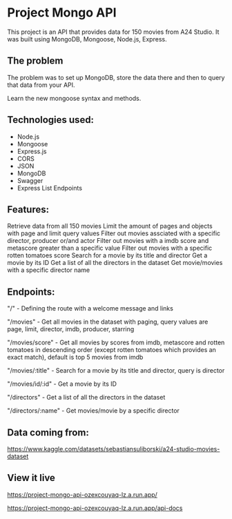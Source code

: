# Project Mongo API

This project is an API that provides data for 150 movies from A24 Studio. It was built using MongoDB, Mongoose, Node.js, Express.

## The problem

The problem was to set up MongoDB, store the data there and then to query that data from your API.

Learn the new mongoose syntax and methods.

## Technologies used:
- Node.js
- Mongoose
- Express.js
- CORS
- JSON
- MongoDB
- Swagger
- Express List Endpoints

## Features:
Retrieve data from all 150 movies
Limit the amount of pages and objects with page and limit query values
Filter out movies assciated with a specific director, producer or/and actor
Filter out movies with a imdb score and metascore greater than a specific value
Filter out movies with a specific rotten tomatoes score
Search for a movie by its title and director
Get a movie by its ID
Get a list of all the directors in the dataset
Get movie/movies with a specific director name

## Endpoints:
"/" - Defining the route with a welcome message and links

"/movies" - Get all movies in the dataset with paging, query values are page, limit, director, imdb, producer, starring

"/movies/score" - Get all movies by scores from imdb, metascore and rotten tomatoes in descending order (except rotten tomatoes which provides an exact match), default is top 5 movies from imdb

"/movies/:title" - Search for a movie by its title and director, query is director

"/movies/id/:id" - Get a movie by its ID

"/directors" - Get a list of all the directors in the dataset

"/directors/:name" - Get movies/movie by a specific director

## Data coming from:
https://www.kaggle.com/datasets/sebastiansuliborski/a24-studio-movies-dataset

## View it live

https://project-mongo-api-ozexcouyaq-lz.a.run.app/

https://project-mongo-api-ozexcouyaq-lz.a.run.app/api-docs
